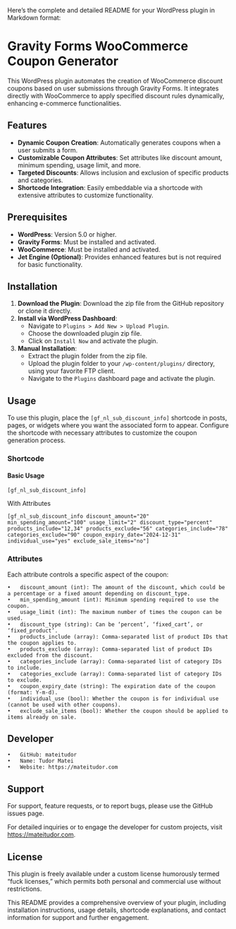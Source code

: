 Here’s the complete and detailed README for your WordPress plugin in Markdown format:

# Gravity Forms WooCommerce Coupon Generator

This WordPress plugin automates the creation of WooCommerce discount coupons based on user submissions through Gravity Forms. It integrates directly with WooCommerce to apply specified discount rules dynamically, enhancing e-commerce functionalities.

## Features

- **Dynamic Coupon Creation**: Automatically generates coupons when a user submits a form.
- **Customizable Coupon Attributes**: Set attributes like discount amount, minimum spending, usage limit, and more.
- **Targeted Discounts**: Allows inclusion and exclusion of specific products and categories.
- **Shortcode Integration**: Easily embeddable via a shortcode with extensive attributes to customize functionality.

## Prerequisites

- **WordPress**: Version 5.0 or higher.
- **Gravity Forms**: Must be installed and activated.
- **WooCommerce**: Must be installed and activated.
- **Jet Engine (Optional)**: Provides enhanced features but is not required for basic functionality.

## Installation

1. **Download the Plugin**: Download the zip file from the GitHub repository or clone it directly.
2. **Install via WordPress Dashboard**:
   - Navigate to `Plugins > Add New > Upload Plugin`.
   - Choose the downloaded plugin zip file.
   - Click on `Install Now` and activate the plugin.
3. **Manual Installation**:
   - Extract the plugin folder from the zip file.
   - Upload the plugin folder to your `/wp-content/plugins/` directory, using your favorite FTP client.
   - Navigate to the `Plugins` dashboard page and activate the plugin.

## Usage

To use this plugin, place the `[gf_nl_sub_discount_info]` shortcode in posts, pages, or widgets where you want the associated form to appear. Configure the shortcode with necessary attributes to customize the coupon generation process.

### Shortcode

#### Basic Usage

```plaintext
[gf_nl_sub_discount_info]
```

With Attributes

```
[gf_nl_sub_discount_info discount_amount="20" min_spending_amount="100" usage_limit="2" discount_type="percent" products_include="12,34" products_exclude="56" categories_include="78" categories_exclude="90" coupon_expiry_date="2024-12-31" individual_use="yes" exclude_sale_items="no"]
```

### Attributes

Each attribute controls a specific aspect of the coupon:

	•	discount_amount (int): The amount of the discount, which could be a percentage or a fixed amount depending on discount_type.
	•	min_spending_amount (int): Minimum spending required to use the coupon.
	•	usage_limit (int): The maximum number of times the coupon can be used.
	•	discount_type (string): Can be ‘percent’, ‘fixed_cart’, or ‘fixed_product’.
	•	products_include (array): Comma-separated list of product IDs that the coupon applies to.
	•	products_exclude (array): Comma-separated list of product IDs excluded from the discount.
	•	categories_include (array): Comma-separated list of category IDs to include.
	•	categories_exclude (array): Comma-separated list of category IDs to exclude.
	•	coupon_expiry_date (string): The expiration date of the coupon (format: Y-m-d).
	•	individual_use (bool): Whether the coupon is for individual use (cannot be used with other coupons).
	•	exclude_sale_items (bool): Whether the coupon should be applied to items already on sale.

## Developer

	•	GitHub: mateitudor
	•	Name: Tudor Matei
	•	Website: https://mateitudor.com

## Support

For support, feature requests, or to report bugs, please use the GitHub issues page.

For detailed inquiries or to engage the developer for custom projects, visit https://mateitudor.com.

## License

This plugin is freely available under a custom license humorously termed “fuck licenses,” which permits both personal and commercial use without restrictions.

This README provides a comprehensive overview of your plugin, including installation instructions, usage details, shortcode explanations, and contact information for support and further engagement.